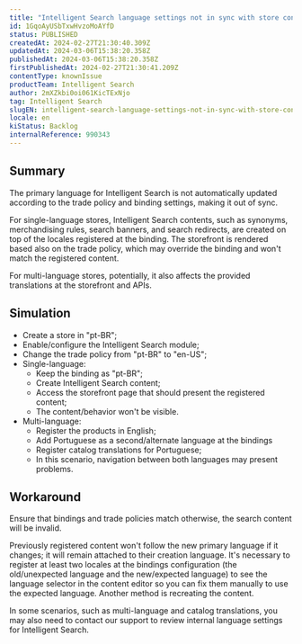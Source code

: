 ```yaml
---
title: "Intelligent Search language settings not in sync with store configurations"
id: 1GqoAyUSbTxwHvzoMoAYfD
status: PUBLISHED
createdAt: 2024-02-27T21:30:40.309Z
updatedAt: 2024-03-06T15:38:20.358Z
publishedAt: 2024-03-06T15:38:20.358Z
firstPublishedAt: 2024-02-27T21:30:41.209Z
contentType: knownIssue
productTeam: Intelligent Search
author: 2mXZkbi0oi061KicTExNjo
tag: Intelligent Search
slugEN: intelligent-search-language-settings-not-in-sync-with-store-configurations
locale: en
kiStatus: Backlog
internalReference: 990343
---
```


## Summary


The primary language for Intelligent Search is not automatically updated according to the trade policy and binding settings, making it out of sync.

For single-language stores, Intelligent Search contents, such as synonyms, merchandising rules, search banners, and search redirects, are created on top of the locales registered at the binding. The storefront is rendered based also on the trade policy, which may override the binding and won't match the registered content.

For multi-language stores, potentially, it also affects the provided translations at the storefront and APIs.


##

## Simulation



- Create a store in "pt-BR";
- Enable/configure the Intelligent Search module;
- Change the trade policy from "pt-BR" to "en-US";
- Single-language:
  - Keep the binding as "pt-BR";
  - Create Intelligent Search content;
  - Access the storefront page that should present the registered content;
  - The content/behavior won't be visible.
- Multi-language:
  - Register the products in English;
  - Add Portuguese as a second/alternate language at the bindings
  - Register catalog translations for Portuguese;
  - In this scenario, navigation between both languages may present problems.



##

## Workaround


Ensure that bindings and trade policies match otherwise, the search content will be invalid.

Previously registered content won't follow the new primary language if it changes; it will remain attached to their creation language. It's necessary to register at least two locales at the bindings configuration (the old/unexpected language and the new/expected language) to see the language selector in the content editor so you can fix them manually to use the expected language. Another method is recreating the content.

In some scenarios, such as multi-language and catalog translations, you may also need to contact our support to review internal language settings for Intelligent Search.




